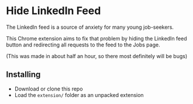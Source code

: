 # Hide LinkedIn Feed

The LinkedIn feed is a source of anxiety for many young job-seekers.

This Chrome extension aims to fix that problem by hiding the LinkedIn feed button and redirecting all requests to the feed to the Jobs page.

(This was made in about half an hour, so there most definitely will be bugs)

## Installing

- Download or clone this repo
- Load the `extension/` folder as an unpacked extension
